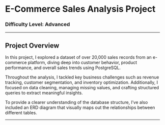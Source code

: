 # **E-Commerce Sales Analysis Project**

### **Difficulty Level: Advanced**

---

## **Project Overview**

In this project, I explored a dataset of over 20,000 sales records from an e-commerce platform, diving deep into customer behavior, product performance, and overall sales trends using PostgreSQL.

Throughout the analysis, I tackled key business challenges such as revenue tracking, customer segmentation, and inventory optimization. Additionally, I focused on data cleaning, managing missing values, and crafting structured queries to extract meaningful insights.

To provide a clearer understanding of the database structure, I’ve also included an ERD diagram that visually maps out the relationships between different tables.

---
